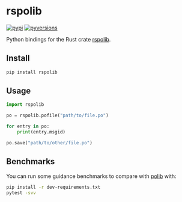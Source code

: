 # rspolib

[![pypi](https://img.shields.io/pypi/v/rspolib?logo=pypi&logoColor=white)](https://pypi.org/project/rspolib/) [![pyversions](https://img.shields.io/pypi/pyversions/rspolib?logo=python&logoColor=white)](https://pypi.org/project/rspolib/)

Python bindings for the Rust crate [rspolib].

## Install

```bash
pip install rspolib
```

## Usage

```python
import rspolib

po = rspolib.pofile("path/to/file.po")

for entry in po:
    print(entry.msgid)

po.save("path/to/other/file.po")
```

## Benchmarks

You can run some guidance benchmarks to compare with [polib] with:

```bash
pip install -r dev-requirements.txt
pytest -svv
```

[rspolib]: https://github.com/mondeja/rspolib
[polib]: https://github.com/izimobil/polib
